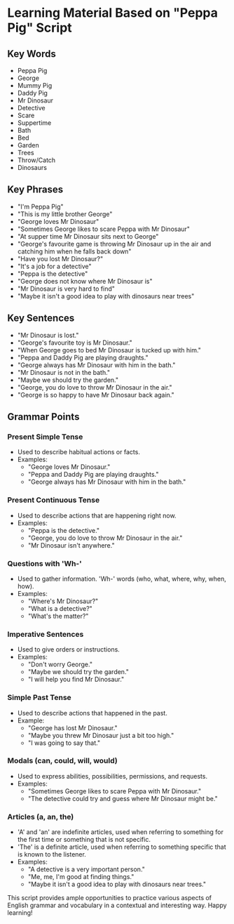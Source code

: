 # Learning Material Based on "Peppa Pig" Script

## Key Words
- Peppa Pig
- George
- Mummy Pig
- Daddy Pig
- Mr Dinosaur
- Detective
- Scare
- Suppertime
- Bath
- Bed
- Garden
- Trees
- Throw/Catch
- Dinosaurs

## Key Phrases
- "I'm Peppa Pig"
- "This is my little brother George"
- "George loves Mr Dinosaur"
- "Sometimes George likes to scare Peppa with Mr Dinosaur"
- "At supper time Mr Dinosaur sits next to George"
- "George's favourite game is throwing Mr Dinosaur up in the air and catching him when he falls back down"
- "Have you lost Mr Dinosaur?"
- "It's a job for a detective"
- "Peppa is the detective"
- "George does not know where Mr Dinosaur is"
- "Mr Dinosaur is very hard to find"
- "Maybe it isn't a good idea to play with dinosaurs near trees"

## Key Sentences
- "Mr Dinosaur is lost."
- "George's favourite toy is Mr Dinosaur."
- "When George goes to bed Mr Dinosaur is tucked up with him."
- "Peppa and Daddy Pig are playing draughts."
- "George always has Mr Dinosaur with him in the bath."
- "Mr Dinosaur is not in the bath."
- "Maybe we should try the garden."
- "George, you do love to throw Mr Dinosaur in the air."
- "George is so happy to have Mr Dinosaur back again."

## Grammar Points
### Present Simple Tense
- Used to describe habitual actions or facts.
- Examples:
    - "George loves Mr Dinosaur."
    - "Peppa and Daddy Pig are playing draughts."
    - "George always has Mr Dinosaur with him in the bath."

### Present Continuous Tense
- Used to describe actions that are happening right now.
- Examples:
    - "Peppa is the detective."
    - "George, you do love to throw Mr Dinosaur in the air."
    - "Mr Dinosaur isn't anywhere."

### Questions with 'Wh-'
- Used to gather information. 'Wh-' words (who, what, where, why, when, how).
- Examples:
    - "Where's Mr Dinosaur?"
    - "What is a detective?"
    - "What's the matter?"

### Imperative Sentences
- Used to give orders or instructions.
- Examples:
    - "Don't worry George."
    - "Maybe we should try the garden."
    - "I will help you find Mr Dinosaur."

### Simple Past Tense
- Used to describe actions that happened in the past.
- Example:
    - "George has lost Mr Dinosaur."
    - "Maybe you threw Mr Dinosaur just a bit too high."
    - "I was going to say that."

### Modals (can, could, will, would)
- Used to express abilities, possibilities, permissions, and requests.
- Examples:
    - "Sometimes George likes to scare Peppa with Mr Dinosaur."
    - "The detective could try and guess where Mr Dinosaur might be."

### Articles (a, an, the)
- 'A' and 'an' are indefinite articles, used when referring to something for the first time or something that is not specific.
- 'The' is a definite article, used when referring to something specific that is known to the listener.
- Examples:
    - "A detective is a very important person."
    - "Me, me, I'm good at finding things."
    - "Maybe it isn't a good idea to play with dinosaurs near trees."

This script provides ample opportunities to practice various aspects of English grammar and vocabulary in a contextual and interesting way. Happy learning!